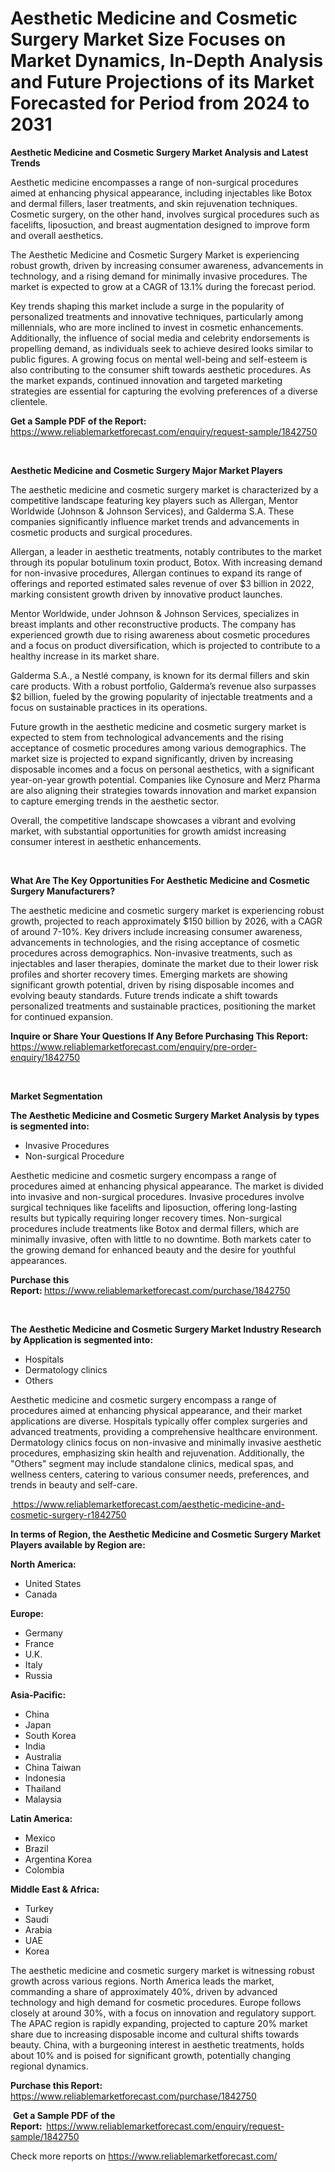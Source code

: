 <p><h1>Aesthetic Medicine and Cosmetic Surgery Market Size Focuses on Market Dynamics, In-Depth Analysis and Future Projections of its Market Forecasted for Period from 2024 to 2031</h1></p><p><strong>Aesthetic Medicine and Cosmetic Surgery Market Analysis and Latest Trends</strong></p>
<p><p>Aesthetic medicine encompasses a range of non-surgical procedures aimed at enhancing physical appearance, including injectables like Botox and dermal fillers, laser treatments, and skin rejuvenation techniques. Cosmetic surgery, on the other hand, involves surgical procedures such as facelifts, liposuction, and breast augmentation designed to improve form and overall aesthetics. </p><p>The Aesthetic Medicine and Cosmetic Surgery Market is experiencing robust growth, driven by increasing consumer awareness, advancements in technology, and a rising demand for minimally invasive procedures. The market is expected to grow at a CAGR of 13.1% during the forecast period. </p><p>Key trends shaping this market include a surge in the popularity of personalized treatments and innovative techniques, particularly among millennials, who are more inclined to invest in cosmetic enhancements. Additionally, the influence of social media and celebrity endorsements is propelling demand, as individuals seek to achieve desired looks similar to public figures. A growing focus on mental well-being and self-esteem is also contributing to the consumer shift towards aesthetic procedures. As the market expands, continued innovation and targeted marketing strategies are essential for capturing the evolving preferences of a diverse clientele.</p></p>
<p><strong>Get a Sample PDF of the Report:&nbsp;</strong> <a href="https://www.reliablemarketforecast.com/enquiry/request-sample/1842750?utm_campaign=1888&utm_medium=2&utm_source=Github&utm_content=ia&utm_term=01012025&utm_id=aesthetic-medicine-and-cosmetic-surgery">https://www.reliablemarketforecast.com/enquiry/request-sample/1842750</a></p>
<p>&nbsp;</p>
<p><strong>Aesthetic Medicine and Cosmetic Surgery Major Market Players</strong></p>
<p><p>The aesthetic medicine and cosmetic surgery market is characterized by a competitive landscape featuring key players such as Allergan, Mentor Worldwide (Johnson & Johnson Services), and Galderma S.A. These companies significantly influence market trends and advancements in cosmetic products and surgical procedures. </p><p>Allergan, a leader in aesthetic treatments, notably contributes to the market through its popular botulinum toxin product, Botox. With increasing demand for non-invasive procedures, Allergan continues to expand its range of offerings and reported estimated sales revenue of over $3 billion in 2022, marking consistent growth driven by innovative product launches.</p><p>Mentor Worldwide, under Johnson & Johnson Services, specializes in breast implants and other reconstructive products. The company has experienced growth due to rising awareness about cosmetic procedures and a focus on product diversification, which is projected to contribute to a healthy increase in its market share.</p><p>Galderma S.A., a Nestlé company, is known for its dermal fillers and skin care products. With a robust portfolio, Galderma’s revenue also surpasses $2 billion, fueled by the growing popularity of injectable treatments and a focus on sustainable practices in its operations.</p><p>Future growth in the aesthetic medicine and cosmetic surgery market is expected to stem from technological advancements and the rising acceptance of cosmetic procedures among various demographics. The market size is projected to expand significantly, driven by increasing disposable incomes and a focus on personal aesthetics, with a significant year-on-year growth potential. Companies like Cynosure and Merz Pharma are also aligning their strategies towards innovation and market expansion to capture emerging trends in the aesthetic sector. </p><p>Overall, the competitive landscape showcases a vibrant and evolving market, with substantial opportunities for growth amidst increasing consumer interest in aesthetic enhancements.</p></p>
<p>&nbsp;</p>
<p><strong>What Are The Key Opportunities For Aesthetic Medicine and Cosmetic Surgery Manufacturers?</strong></p>
<p><p>The aesthetic medicine and cosmetic surgery market is experiencing robust growth, projected to reach approximately $150 billion by 2026, with a CAGR of around 7-10%. Key drivers include increasing consumer awareness, advancements in technologies, and the rising acceptance of cosmetic procedures across demographics. Non-invasive treatments, such as injectables and laser therapies, dominate the market due to their lower risk profiles and shorter recovery times. Emerging markets are showing significant growth potential, driven by rising disposable incomes and evolving beauty standards. Future trends indicate a shift towards personalized treatments and sustainable practices, positioning the market for continued expansion.</p></p>
<p><strong>Inquire or Share Your Questions If Any Before Purchasing This Report:</strong> <a href="https://www.reliablemarketforecast.com/enquiry/pre-order-enquiry/1842750?utm_campaign=1888&utm_medium=2&utm_source=Github&utm_content=ia&utm_term=01012025&utm_id=aesthetic-medicine-and-cosmetic-surgery">https://www.reliablemarketforecast.com/enquiry/pre-order-enquiry/1842750</a></p>
<p>&nbsp;</p>
<p><strong>Market Segmentation</strong></p>
<p><strong>The Aesthetic Medicine and Cosmetic Surgery Market Analysis by types is segmented into:</strong></p>
<p><ul><li>Invasive Procedures</li><li>Non-surgical Procedure</li></ul></p>
<p><p>Aesthetic medicine and cosmetic surgery encompass a range of procedures aimed at enhancing physical appearance. The market is divided into invasive and non-surgical procedures. Invasive procedures involve surgical techniques like facelifts and liposuction, offering long-lasting results but typically requiring longer recovery times. Non-surgical procedures include treatments like Botox and dermal fillers, which are minimally invasive, often with little to no downtime. Both markets cater to the growing demand for enhanced beauty and the desire for youthful appearances.</p></p>
<p><strong>Purchase this Report:&nbsp;</strong><a href="https://www.reliablemarketforecast.com/purchase/1842750?utm_campaign=1888&utm_medium=2&utm_source=Github&utm_content=ia&utm_term=01012025&utm_id=aesthetic-medicine-and-cosmetic-surgery">https://www.reliablemarketforecast.com/purchase/1842750</a></p>
<p>&nbsp;</p>
<p><strong>The Aesthetic Medicine and Cosmetic Surgery Market Industry Research by Application is segmented into:</strong></p>
<p><ul><li>Hospitals</li><li>Dermatology clinics</li><li>Others</li></ul></p>
<p><p>Aesthetic medicine and cosmetic surgery encompass a range of procedures aimed at enhancing physical appearance, and their market applications are diverse. Hospitals typically offer complex surgeries and advanced treatments, providing a comprehensive healthcare environment. Dermatology clinics focus on non-invasive and minimally invasive aesthetic procedures, emphasizing skin health and rejuvenation. Additionally, the "Others" segment may include standalone clinics, medical spas, and wellness centers, catering to various consumer needs, preferences, and trends in beauty and self-care.</p></p>
<p><a href="https://www.reliablemarketforecast.com/aesthetic-medicine-and-cosmetic-surgery-r1842750?utm_campaign=1888&utm_medium=2&utm_source=Github&utm_content=ia&utm_term=01012025&utm_id=aesthetic-medicine-and-cosmetic-surgery">&nbsp;https://www.reliablemarketforecast.com/aesthetic-medicine-and-cosmetic-surgery-r1842750</a></p>
<p><strong>In terms of Region, the Aesthetic Medicine and Cosmetic Surgery Market Players available by Region are:</strong></p>
<p>
    <p> <strong> North America: </strong>
        <ul>
            <li>United States</li>
            <li>Canada</li>
        </ul>
        </p> 
    <p> <strong> Europe: </strong>
        <ul>
            <li>Germany</li>
            <li>France</li>
            <li>U.K.</li>
            <li>Italy</li>
            <li>Russia</li>
        </ul>
        </p> 
    <p> <strong> Asia-Pacific: </strong>
        <ul>
            <li>China</li>
            <li>Japan</li>
            <li>South Korea</li>
            <li>India</li>
            <li>Australia</li>
            <li>China Taiwan</li>
            <li>Indonesia</li>
            <li>Thailand</li>
            <li>Malaysia</li>
        </ul>
        </p> 
    <p> <strong> Latin America: </strong>
        <ul>
            <li>Mexico</li>
            <li>Brazil</li>
            <li>Argentina Korea</li>
            <li>Colombia</li>
        </ul>
        </p> 
    <p> <strong> Middle East & Africa: </strong>
        <ul>
            <li>Turkey</li>
            <li>Saudi</li>
            <li>Arabia</li>
            <li>UAE</li>
            <li>Korea</li>
        </ul>
    </p>
    </p>
<p><p>The aesthetic medicine and cosmetic surgery market is witnessing robust growth across various regions. North America leads the market, commanding a share of approximately 40%, driven by advanced technology and high demand for cosmetic procedures. Europe follows closely at around 30%, with a focus on innovation and regulatory support. The APAC region is rapidly expanding, projected to capture 20% market share due to increasing disposable income and cultural shifts towards beauty. China, with a burgeoning interest in aesthetic treatments, holds about 10% and is poised for significant growth, potentially changing regional dynamics.</p></p>
<p><strong>Purchase this Report: </strong><a href="https://www.reliablemarketforecast.com/purchase/1842750?utm_campaign=1888&utm_medium=2&utm_source=Github&utm_content=ia&utm_term=01012025&utm_id=aesthetic-medicine-and-cosmetic-surgery">https://www.reliablemarketforecast.com/purchase/1842750</a></p>
<p>&nbsp;<strong>Get a Sample PDF of the Report:&nbsp;&nbsp;</strong><a href="https://www.reliablemarketforecast.com/enquiry/request-sample/1842750?utm_campaign=1888&utm_medium=2&utm_source=Github&utm_content=ia&utm_term=01012025&utm_id=aesthetic-medicine-and-cosmetic-surgery">https://www.reliablemarketforecast.com/enquiry/request-sample/1842750</a></p>
<p><strong></strong></p>
<p>Check more reports on <a href="https://www.reliablemarketforecast.com/?utm_campaign=1888&utm_medium=2&utm_source=Github&utm_content=ia&utm_term=01012025&utm_id=aesthetic-medicine-and-cosmetic-surgery">https://www.reliablemarketforecast.com/</a></p>